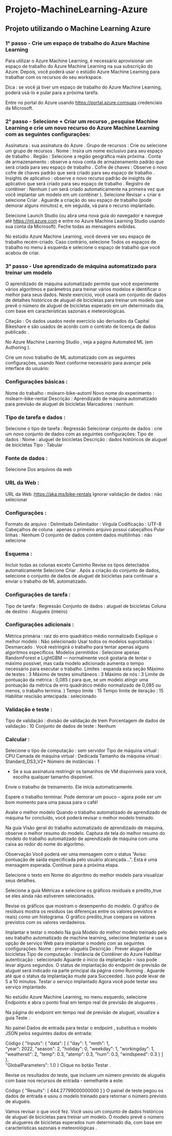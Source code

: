 # Projeto-MachineLearning-Azure

## Projeto utilizando o Machine Learning Azure


### 1° passo - Crie um espaço de trabalho do Azure Machine Learning

Para utilizar o Azure Machine Learning, é necessário aprovisionar um espaço de trabalho do Azure Machine Learning na sua subscrição do Azure. Depois, você poderá usar o estúdio Azure Machine Learning para trabalhar com os recursos do seu workspace.

Dica : se você já tiver um espaço de trabalho do Azure Machine Learning, poderá usá-lo e pular para a próxima tarefa.

Entre no portal do Azure usando https://portal.azure.comsuas credenciais da Microsoft.

### 2° passo - Selecione + Criar um recurso , pesquise Machine Learning e crie um novo recurso do Azure Machine Learning com as seguintes configurações:

Assinatura : sua assinatura do Azure .
Grupo de recursos : Crie ou selecione um grupo de recursos .
Nome : Insira um nome exclusivo para seu espaço de trabalho .
Região : Selecione a região geográfica mais próxima . 
Conta de armazenamento : observe a nova conta de armazenamento padrão que será criada para seu espaço de trabalho .
Cofre de chaves : Observe o novo cofre de chaves padrão que será criado para seu espaço de trabalho .
Insights de aplicativo : observe o novo recurso padrão de insights de aplicativo que será criado para seu espaço de trabalho .
Registro de contêiner : Nenhum ( um será criado automaticamente na primeira vez que você implantar um modelo em um contêiner ).
Selecione Revisar + criar e selecione Criar . Aguarde a criação do seu espaço de trabalho (pode demorar alguns minutos) e, em seguida, vá para o recurso implantado.

Selecione Launch Studio (ou abra uma nova guia do navegador e navegue até https://ml.azure.com e entre no Azure Machine Learning Studio usando sua conta da Microsoft). Feche todas as mensagens exibidas.

No estúdio Azure Machine Learning, você deverá ver seu espaço de trabalho recém-criado. Caso contrário, selecione Todos os espaços de trabalho no menu à esquerda e selecione o espaço de trabalho que você acabou de criar.

### 3° passo - Use aprendizado de máquina automatizado para treinar um modelo

O aprendizado de máquina automatizado permite que você experimente vários algoritmos e parâmetros para treinar vários modelos e identificar o melhor para seus dados. Neste exercício, você usará um conjunto de dados de detalhes históricos de aluguel de bicicletas para treinar um modelo que prevê o número de aluguel de bicicletas esperado em um determinado dia, com base em características sazonais e meteorológicas.

Citação : Os dados usados ​​neste exercício são derivados da Capital Bikeshare e são usados ​​de acordo com o contrato de licença de dados publicado .

No Azure Machine Learning Studio , veja a página Automated ML (em Authoring ).

Crie um novo trabalho de ML automatizado com as seguintes configurações, usando Next conforme necessário para avançar pela interface do usuário:

### Configurações básicas :

Nome do trabalho : mslearn-bike-automl
Novo nome do experimento : mslearn-bike-rental
Descrição : Aprendizado de máquina automatizado para previsão de aluguel de bicicletas
Marcadores : nenhum

### Tipo de tarefa e dados :

Selecione o tipo de tarefa : Regressão
Selecionar conjunto de dados : crie um novo conjunto de dados com as seguintes configurações:
Tipo de dados :
Nome : aluguel de bicicletas
Descrição : dados históricos de aluguel de bicicletas
Tipo : Tabular

### Fonte de dados :

Selecione Dos arquivos da web

### URL da Web :

URL da Web :https://aka.ms/bike-rentals
Ignorar validação de dados : não selecionar

### Configurações :

Formato de arquivo : Delimitado
Delimitador : Vírgula
Codificação : UTF-8
Cabeçalhos de coluna : apenas o primeiro arquivo possui cabeçalhos
Pular linhas : Nenhum
O conjunto de dados contém dados multilinhas : não selecione

### Esquema :

Incluir todas as colunas exceto Caminho
Revise os tipos detectados automaticamente
Selecione Criar . Após a criação do conjunto de dados, selecione o conjunto de dados de aluguel de bicicletas para continuar a enviar o trabalho de ML automatizado.

### Configurações de tarefa :

Tipo de tarefa : Regressão
Conjunto de dados : aluguel de bicicletas
Coluna de destino : Aluguéis (inteiro)

### Configurações adicionais :

Métrica primária : raiz do erro quadrático médio normalizado
Explique o melhor modelo : Não selecionado
Usar todos os modelos suportados : Desmarcado . Você restringirá o trabalho para tentar apenas alguns algoritmos específicos.
Modelos permitidos : Selecione apenas RandomForest e LightGBM — normalmente você gostaria de tentar o máximo possível, mas cada modelo adicionado aumenta o tempo necessário para executar o trabalho.
Limites : expanda esta seção
Máximo de testes : 3
Máximo de testes simultâneos : 3
Máximo de nós : 3
Limite de pontuação da métrica : 0,085 ( para que, se um modelo atingir uma pontuação da métrica de erro quadrático médio normalizado de 0,085 ou menos, o trabalho termina. )
Tempo limite : 15
Tempo limite de iteração : 15
Habilitar rescisão antecipada : selecionado

### Validação e teste :

Tipo de validação : divisão de validação de trem
Porcentagem de dados de validação : 10
Conjunto de dados de teste : Nenhum

### Calcular :

Selecione o tipo de computação : sem servidor
Tipo de máquina virtual : CPU
Camada de máquina virtual : Dedicada
Tamanho da máquina virtual : Standard_DS3_V2*
Número de instâncias : 1

* Se a sua assinatura restringir os tamanhos de VM disponíveis para você, escolha qualquer tamanho disponível.

Envie o trabalho de treinamento. Ele inicia automaticamente.

Espere o trabalho terminar. Pode demorar um pouco – agora pode ser um bom momento para uma pausa para o café!

Avalie o melhor modelo
Quando o trabalho automatizado de aprendizado de máquina for concluído, você poderá revisar o melhor modelo treinado.

Na guia Visão geral do trabalho automatizado de aprendizado de máquina, observe o melhor resumo do modelo. Captura de tela do melhor resumo do modelo do trabalho automatizado de aprendizado de máquina com uma caixa ao redor do nome do algoritmo.

Observação Você poderá ver uma mensagem com o status “Aviso: pontuação de saída especificada pelo usuário alcançada…”. Esta é uma mensagem esperada. Continue para a próxima etapa.

Selecione o texto em Nome do algoritmo do melhor modelo para visualizar seus detalhes.

Selecione a guia Métricas e selecione os gráficos residuais e predito_true se eles ainda não estiverem selecionados.

Revise os gráficos que mostram o desempenho do modelo. O gráfico de resíduos mostra os resíduos (as diferenças entre os valores previstos e reais) como um histograma. O gráfico predito_true compara os valores previstos com os valores verdadeiros.

Implantar e testar o modelo
Na guia Modelo do melhor modelo treinado pelo seu trabalho automatizado de machine learning, selecione Implantar e use a opção de serviço Web para implantar o modelo com as seguintes configurações:
Nome : prever-aluguéis
Descrição : Prever aluguel de bicicletas
Tipo de computação : Instância de Contêiner do Azure
Habilitar autenticação : selecionado
Aguarde o início da implantação – isso pode levar alguns segundos. O status de implantação do endpoint de previsão de aluguel será indicado na parte principal da página como Running .
Aguarde até que o status da implantação mude para Succeeded . Isso pode levar de 5 a 10 minutos.
Testar o serviço implantado
Agora você pode testar seu serviço implantado.

No estúdio Azure Machine Learning, no menu esquerdo, selecione Endpoints e abra o ponto final em tempo real de previsão de alugueres .

Na página do endpoint em tempo real de previsão de aluguel, visualize a guia Teste .

No painel Dados de entrada para testar o endpoint , substitua o modelo JSON pelos seguintes dados de entrada:

Código
 {
   "Inputs": { 
     "data": [
       {
         "day": 1,
         "mnth": 1,   
         "year": 2022,
         "season": 2,
         "holiday": 0,
         "weekday": 1,
         "workingday": 1,
         "weathersit": 2, 
         "temp": 0.3, 
         "atemp": 0.3,
         "hum": 0.3,
         "windspeed": 0.3 
       }
     ]    
   },   
   "GlobalParameters": 1.0
 }
Clique no botão Testar .

Revise os resultados do teste, que incluem um número previsto de aluguéis com base nos recursos de entrada - semelhante a este:

Código
 {
   "Results": [
     444.27799000000000
   ]
 }
O painel de teste pegou os dados de entrada e usou o modelo treinado para retornar o número previsto de aluguéis.

Vamos revisar o que você fez. Você usou um conjunto de dados históricos de aluguel de bicicletas para treinar um modelo. O modelo prevê o número de alugueres de bicicletas esperados num determinado dia, com base em características sazonais e meteorológicas .
